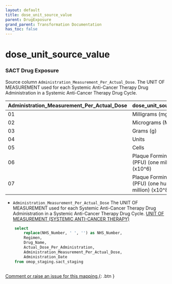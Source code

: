 ```yaml
---
layout: default
title: dose_unit_source_value
parent: DrugExposure
grand_parent: Transformation Documentation
has_toc: false
---
```

# dose_unit_source_value
### SACT Drug Exposure
Source column  `Administration_Measurement_Per_Actual_Dose`.
The UNIT OF MEASUREMENT used for each Systemic Anti-Cancer Therapy Drug Administration in a Systemic Anti-Cancer Therapy Drug Cycle.


|Administration_Measurement_Per_Actual_Dose|dose_unit_source_value|notes|
|------|-----|-----|
|01|Milligrams (mg)||
|02|Micrograms (Mcg)||
|03|Grams (g)||
|04|Units||
|05|Cells||
|06|Plaque Forming Units (PFU) (one million) (x10^6)||
|07|Plaque Forming Units (PFU) (one hundred million) (x10^8)||


* `Administration_Measurement_Per_Actual_Dose` The UNIT OF MEASUREMENT used for each Systemic Anti-Cancer Therapy Drug Administration in a Systemic Anti-Cancer Therapy Drug Cycle. [UNIT OF MEASUREMENT (SYSTEMIC ANTI-CANCER THERAPY)](https://www.datadictionary.nhs.uk/data_elements/unit_of_measurement__systemic_anti-cancer_therapy_.html)

```sql
	select
		replace(NHS_Number, ' ', '') as NHS_Number,
		Regimen,
		Drug_Name,
		Actual_Dose_Per_Administration,
		Administration_Measurement_Per_Actual_Dose,
		Administration_Date
	from omop_staging.sact_staging
	
```


[Comment or raise an issue for this mapping.](https://github.com/answerdigital/oxford-omop-data-mapper/issues/new?title=OMOP%20DrugExposure%20table%20dose_unit_source_value%20field%20SACT%20Drug%20Exposure%20mapping){: .btn }
